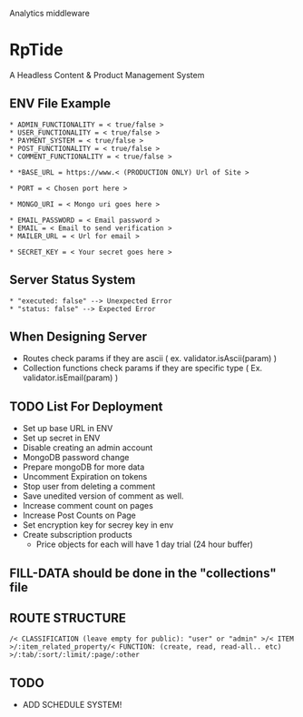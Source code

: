 Analytics middleware
# RpTide
A Headless Content & Product Management System

## ENV File Example
```
* ADMIN_FUNCTIONALITY = < true/false >
* USER_FUNCTIONALITY = < true/false >
* PAYMENT_SYSTEM = < true/false >
* POST_FUNCTIONALITY = < true/false >
* COMMENT_FUNCTIONALITY = < true/false >

* *BASE_URL = https://www.< (PRODUCTION ONLY) Url of Site >

* PORT = < Chosen port here >

* MONGO_URI = < Mongo uri goes here >

* EMAIL_PASSWORD = < Email password >
* EMAIL = < Email to send verification >
* MAILER_URL = < Url for email >

* SECRET_KEY = < Your secret goes here >
```

## Server Status System
```
* "executed: false" --> Unexpected Error
* "status: false" --> Expected Error
``` 

## When Designing Server
* Routes check params if they are ascii ( ex. validator.isAscii(param) )
* Collection functions check params if they are specific type ( Ex. validator.isEmail(param) )


## TODO List For Deployment
* Set up base URL in ENV
* Set up secret in ENV
* Disable creating an admin account
* MongoDB password change
* Prepare mongoDB for more data
* Uncomment Expiration on tokens
* Stop user from deleting a comment
* Save unedited version of comment as well.
* Increase comment count on pages
* Increase Post Counts on Page
* Set encryption key for secrey key in env
* Create subscription products
	* Price objects for each will have 1 day trial (24 hour buffer) 

## FILL-DATA should be done in the "collections" file

## ROUTE STRUCTURE
```
/< CLASSIFICATION (leave empty for public): "user" or "admin" >/< ITEM  >/:item_related_property/< FUNCTION: (create, read, read-all.. etc) >/:tab/:sort/:limit/:page/:other
```

## TODO
* ADD SCHEDULE SYSTEM!
